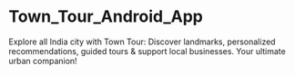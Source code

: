 # Town_Tour_Android_App
Explore all India city with Town Tour: Discover landmarks, personalized recommendations, guided tours &amp; support local businesses. Your ultimate urban companion!
